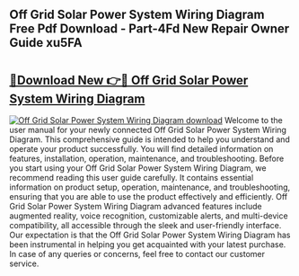 ## Off Grid Solar Power System Wiring Diagram Free Pdf Download - Part-4Fd New Repair Owner Guide xu5FA

# <h2><a href="http://dfn1r4x.blite.top/?on=Off+Grid+Solar+Power+System+Wiring+Diagram">🔗Download New 👉🔴 Off Grid Solar Power System Wiring Diagram</a></h2>

[![Off Grid Solar Power System Wiring Diagram download](https://i.imgur.com/lujVjoI.png)](http://dfn1r4x.blite.top/?on=Off+Grid+Solar+Power+System+Wiring+Diagram)
Welcome to the user manual for your newly connected Off Grid Solar Power System Wiring Diagram. This comprehensive guide is intended to help you understand and operate your product successfully. You will find detailed information on features, installation, operation, maintenance, and troubleshooting. Before you start using your Off Grid Solar Power System Wiring Diagram, we recommend reading this user guide carefully. It contains essential information on product setup, operation, maintenance, and troubleshooting, ensuring that you are able to use the product effectively and efficiently. Off Grid Solar Power System Wiring Diagram advanced features include augmented reality, voice recognition, customizable alerts, and multi-device compatibility, all accessible through the sleek and user-friendly interface. Our expectation is that the Off Grid Solar Power System Wiring Diagram has been instrumental in helping you get acquainted with your latest purchase. In case of any queries or concerns, feel free to contact our customer service.
